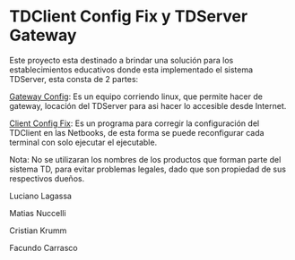 # TDClient Config Fix y TDServer Gateway

Este proyecto esta destinado a brindar una solución para los establecimientos educativos donde esta implementado el sistema TDServer, esta consta de 2 partes:

[Gateway Config](Gateway): Es un equipo corriendo linux, que permite hacer de gateway, locación del TDServer para asi hacer lo accesible desde Internet.

[Client Config Fix](Client): Es un programa para corregir la configuración del TDClient en las Netbooks, de esta forma se puede reconfigurar cada terminal con solo ejecutar el ejecutable.

Nota: No se utilizaran los nombres de los productos que forman parte del sistema TD, para evitar problemas legales, dado que son propiedad de sus respectivos dueños.


Luciano Lagassa

Matias Nuccelli

Cristian Krumm

Facundo Carrasco
